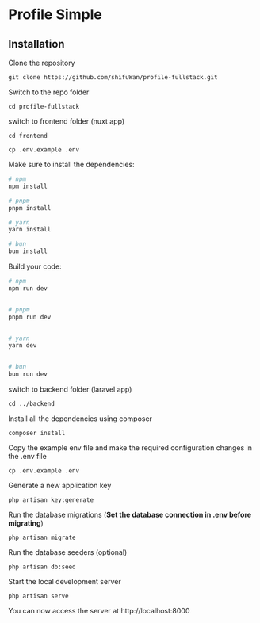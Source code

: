 # Profile Simple
## Installation

Clone the repository

```
git clone https://github.com/shifuWan/profile-fullstack.git
```

Switch to the repo folder

```
cd profile-fullstack
```

switch to frontend folder (nuxt app)

```
cd frontend

cp .env.example .env
```

Make sure to install the dependencies:
```bash
# npm
npm install

# pnpm
pnpm install

# yarn
yarn install

# bun
bun install
```

Build your code:

```bash
# npm
npm run dev


# pnpm
pnpm run dev


# yarn
yarn dev


# bun
bun run dev

```

switch to backend folder (laravel app)

```
cd ../backend
```


Install all the dependencies using composer

```
composer install
```

Copy the example env file and make the required configuration changes in the .env file

```
cp .env.example .env
```

Generate a new application key

```
php artisan key:generate
```

Run the database migrations (**Set the database connection in .env before migrating**)

```
php artisan migrate
```

Run the database seeders (optional)

```
php artisan db:seed
```

Start the local development server

```
php artisan serve
```

You can now access the server at http://localhost:8000
